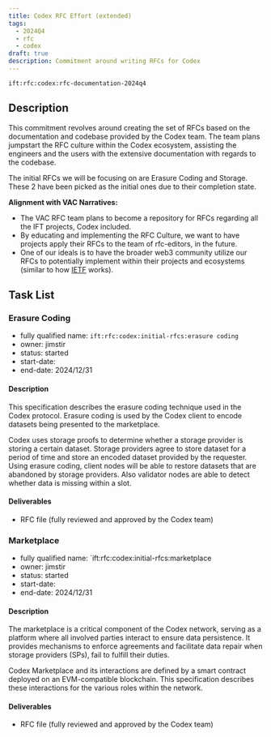 ```yaml
---
title: Codex RFC Effort (extended)
tags:
  - 2024Q4
  - rfc
  - codex
draft: true
description: Commitment around writing RFCs for Codex
---
```


`ift:rfc:codex:rfc-documentation-2024q4`

## Description

This commitment revolves around creating the set of RFCs based on the documentation and codebase provided by the Codex team. The team plans jumpstart the RFC culture within the Codex ecosystem, assisting the engineers and the users with the extensive documentation with regards to the codebase.

The initial RFCs we will be focusing on are Erasure Coding and Storage. These 2 have been picked as the initial ones due to their completion state.

**Alignment with VAC Narratives:**

* The VAC RFC team plans to become a repository for RFCs regarding all the IFT projects, Codex included. 
* By educating and implementing the RFC Culture, we want to have projects apply their RFCs to the team of rfc-editors, in the future.
* One of our ideals is to have the broader web3 community utilize our RFCs to potentially implement within their projects and ecosystems (similar to how [IETF](https://www.ietf.org/) works). 

## Task List

### Erasure Coding

* fully qualified name: `ift:rfc:codex:initial-rfcs:erasure coding`
* owner: jimstir
* status: started
* start-date: 
* end-date: 2024/12/31

#### Description 
This specification describes the erasure coding technique used in the Codex protocol.
Erasure coding is used by the Codex client to encode datasets being presented to the marketplace. 

Codex uses storage proofs to determine whether a storage provider is storing a certain dataset. Storage providers agree to store dataset for a period of time and store an encoded dataset provided by the requester. Using erasure coding, client nodes will be able to restore datasets that are abandoned by storage providers. Also validator nodes are able to detect whether data is missing within a slot.

#### Deliverables 
* RFC file (fully reviewed and approved by the Codex team)

### Marketplace

* fully qualified name: `ift:rfc:codex:initial-rfcs:marketplace
* owner: jimstir
* status: started
* start-date: 
* end-date: 2024/12/31

#### Description 

The marketplace is a critical component of the Codex network, serving as a platform where all involved parties interact to ensure data persistence. It provides mechanisms to enforce agreements and facilitate data repair when storage providers (SPs), fail to fulfill their duties.

Codex Marketplace and its interactions are defined by a smart contract deployed on an EVM-compatible blockchain. This specification describes these interactions for the various roles within the network.

#### Deliverables 
* RFC file (fully reviewed and approved by the Codex team)